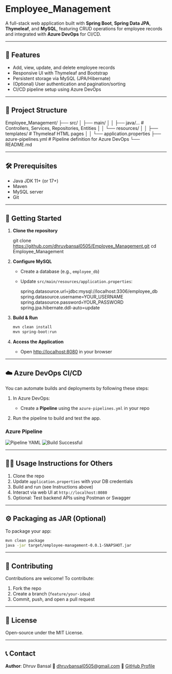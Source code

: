 # Employee_Management

A full-stack web application built with **Spring Boot**, **Spring Data JPA**, **Thymeleaf**, and **MySQL**, featuring CRUD operations for employee records and integrated with **Azure DevOps** for CI/CD.

---

## 🌟 Features

- Add, view, update, and delete employee records
- Responsive UI with Thymeleaf and Bootstrap
- Persistent storage via MySQL (JPA/Hibernate)
- (Optional) User authentication and pagination/sorting
- CI/CD pipeline setup using Azure DevOps

---

## 📂 Project Structure

Employee\_Management/
├── src/
│   ├── main/
│   │   ├── java/...         # Controllers, Services, Repositories, Entities
│   │   └── resources/
│   │       ├── templates/   # Thymeleaf HTML pages
│   │       └── application.properties
├── azure-pipelines.yml      # Pipeline definition for Azure DevOps
└── README.md


---

## 🛠️ Prerequisites

- Java JDK 11+ (or 17+)
- Maven
- MySQL server
- Git

---

## 🚀 Getting Started

1. **Clone the repository**

   git clone https://github.com/dhruvbansal0505/Employee_Management.git
   cd Employee_Management

2. **Configure MySQL**

   * Create a database (e.g., `employee_db`)
   * Update `src/main/resources/application.properties`:

     spring.datasource.url=jdbc:mysql://localhost:3306/employee_db
     spring.datasource.username=YOUR_USERNAME
     spring.datasource.password=YOUR_PASSWORD
     spring.jpa.hibernate.ddl-auto=update

3. **Build & Run**

   ```bash
   mvn clean install
   mvn spring-boot:run
   ```

4. **Access the Application**

   * Open [http://localhost:8080](http://localhost:8080) in your browser

---


## ☁️ Azure DevOps CI/CD

You can automate builds and deployments by following these steps:

1. In Azure DevOps:

   * Create a **Pipeline** using the `azure-pipelines.yml` in your repo
2. Run the pipeline to build and test the app.

### Azure Pipeline

![Pipeline YAML](/pipeline_overview.png)
![Build Successful](/pipeline_log.png)


---

## 🧑‍💻 Usage Instructions for Others

1. Clone the repo
2. Update `application.properties` with your DB credentials
3. Build and run (see Instructions above)
4. Interact via web UI at `http://localhost:8080`
5. Optional: Test backend APIs using Postman or Swagger

---

## ⚙️ Packaging as JAR (Optional)

To package your app:

```bash
mvn clean package
java -jar target/employee-management-0.0.1-SNAPSHOT.jar
```

---

## 🤝 Contributing

Contributions are welcome!
To contribute:

1. Fork the repo
2. Create a branch (`feature/your-idea`)
3. Commit, push, and open a pull request

---

## 📄 License

Open-source under the MIT License.

---

## 📞 Contact

**Author**: Dhruv Bansal
📧 [dhruvbansal0505@gmail.com](mailto:dhruvbansal0505@gmail.com)
🔗 [GitHub Profile](https://github.com/dhruvbansal0505)

```
